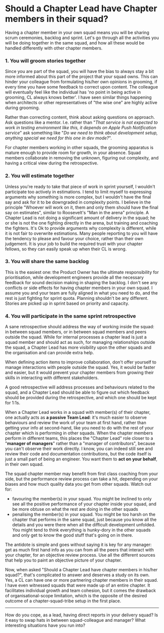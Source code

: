 # Should a Chapter Lead have Chapter members in their squad?

Having a chapter member in your own squad means you will be sharing scrum ceremonies, backlog and sprint. Let's go through all the activities you will be doing together in the same squad, and how all these would be handled differently with other chapter members.

### 1. You will groom stories together

Since you are part of the squad, you will have the bias to always stay a bit more informed about this part of the project that your squad owns.
This can hinder your colleague from formulating his/her own opinions in grooming, if every time you have some feedback to correct upon content. The colleague will eventually feel like the individual has 'no point in being active in grooming, CL always knows better'. I have seen similar things happening when architects or other representatives of "the wise one" are highly active during grooming.

Rather than correcting content, think about asking questions on approach. Ask questions like a mentor. I.e. rather than "_That service is not expected to work in testing environment like this, it depends on Apple Push Notification service_" ask something like "_Do we need to think about development setup, anything special we need for this one in dev mode?_".

For chapter members working in other squads, the grooming apparatus is mature enough to provide room for growth, in your absence. Squad members collaborate in removing the unknown, figuring out complexity, and having a critical view during the retrospective.

### 2. You will estimate together
Unless you're ready to take that piece of work in sprint yourself, I wouldn't participate too actively in estimations. I tend to limit myself to expressing arguments why something is more complex, but I wouldn't have the final say and ask for it to be downgraded in complexity points.
I believe in the principle "Whoever will work on it, them and only them should have the final say on estimates", similar to Roosevelt's "Man in the arena" principle. A Chapter Lead is not doing a significant amount of delivery in the squad; he or she is not the one fighting directly in the arena, but training and coaching the fighters. It's Ok to provide arguments why complexity is different, while it is not fair to overwrite estimations.
Many people reporting to you will have the tendency to please and favour your choice, rather than their own judgement. It is your job to build the required trust with your chapter fellows, so they can easily speak up when their CL is wrong.

### 3. You will share the same backlog
This is the easiest one: the Product Owner has the ultimate responsibility for prioritisation, while development engineers provide all the necessary feedback for sound decision making in shaping the backlog. I don't see any conflicts or side effects for having chapter members in your own squad. I assume you and your team are fully aligned in what you need to do, and the rest is just fighting for sprint quota. Planning shouldn't be any different. Stories are picked up in sprint based on priority and capacity.

### 4. You will participate in the same sprint retrospective
A sane retrospective should address the way of working inside the squad: in between squad members, or in between squad members and peers outside the squad. While for internal processes a chapter lead is just a squad member and should act as such, for managing relationships outside the squad, a Chapter Lead has more visibility upon the other squads and the organisation and can provide extra help.

When defining action items to improve collaboration, don't offer yourself to manage interactions with people outside the squad. Yes, it would be faster and easier, but it would prevent your chapter members from growing their skills in interacting with different stakeholders.

A good retrospective will address processes and behaviours related to the squad, and a Chapter Lead should be able to figure out which feedback should be provided during the retrospective, and which one should be kept for 1:1s.

When a Chapter Lead works in a squad with member(s) of their chapter, one actually acts as **a passive Team Lead**: it's much easier to observe behaviours and review the work of your team at first hand, rather than getting your info at second-hand, like you need to do with the rest of your chapter which is performing in other squads. When the chapter members perform in different teams, this places the "Chapter Lead" role closer to a "**manager of managers**" rather than a "manager of contributors", because you can't observe their work directly. I know, you can indeed still see and review their code and documentation contributions, but the code itself is just a small part of being an engineer. You want them to **act on your behalf**, in their own squad.

The squad chapter member may benefit from first class coaching from your side, but the performance review process can take a hit, depending on your biases and how much quality data you get from other squads. Watch out for:

- favouring the member(s) in your squad. You might be inclined to only see all the positive performance of your chapter inside your squad, and be more obtuse on what the rest are doing in the other squads
- penalising the member(s) in your squad. You might be too harsh on the chapter that performs in the same squad, just because you know all the details and you were there when all the difficult development unfolded. You might tend to think everything is hunky-dory in the other squads and only get to know the good stuff that's going on in there.

The antidote is simple and goes without saying it is key for any manager: get as much first hand info as you can from all the peers that interact with your chapter, for an objective review process. Use all the different sources that help you to paint an objective picture of your chapter.

Now, when asked "Should a Chapter Lead have chapter members in his/her squad?", that's complicated to answer and deserves a study on its own. Yes, a CL can have one or more partnering chapter members in their squad. I have even witnessed squads that were made up of an entire chapter. It facilitates individual growth and team cohesion, but it comes the drawback of organisational-scope limitation, which is the opposite of the desired outcome of a chapter-squad-tribe setup in the first place.

***

How do you cope, as a lead, having direct reports in your delivery squad? Is it easy to swap hats in between squad-colleague and manager?
What interesting situations have you run into?
